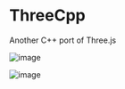 # ThreeCpp
Another C++ port of Three.js

![image](https://user-images.githubusercontent.com/3807476/166707699-4eece995-0102-4c64-94da-0a57f46eafa3.png)

![image](https://user-images.githubusercontent.com/3807476/166707915-43f90712-e62c-4b9d-ab45-468b75888f76.png)
